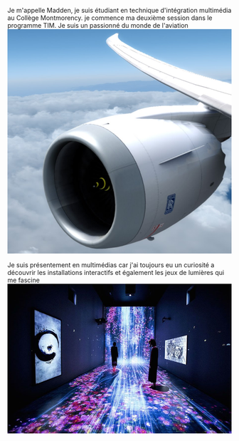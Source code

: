Je m'appelle Madden, je suis étudiant en technique d'intégration multimédia au Collège Montmorency.
je commence ma deuxième session dans le programme TIM.
Je suis un passionné du monde de l'aviation
![photo](avion3.jpg)

Je suis présentement en multimédias car j'ai toujours eu un curiosité a découvrir les installations interactifs et également les jeux de lumières qui me  fascine
[![Exemple de capture d'écran](mm.jpg)](https://www.youtube.com/watch?v=-rSUFeTDjxQ)
